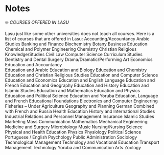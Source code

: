 # Notes

❇️ *COURSES OFFERED IN LASU* 

Lasu just like some other universities does not teach all courses. Here is a list of courses that are offered in Lasu:
Accounting/Accountancy
Arabic Studies
Banking and Finance
Biochemistry
Botany
Business Education
Chemical and Polymer Engineering
Chemistry
Christian Religious Knowledge/Studies
Civil Law
Computer Science
Curriculum Studies
Dentistry and Dental Surgery
Drama/Dramatic/Performing Art
Economics
Education and Accountancy  
Education and Arabic
Education and Biology
Education and Chemistry
Education and Christian Religious Studies
Education and Computer Science
Education and Economics
Education and English Language
Education and French
Education and Geography
Education and History
Education and Islamic Studies
Education and Mathematics
Education and Physics
Education and Political Science
Education and Yoruba
Education, Language and French
Educational Foundations
Electronics and Computer Engineering
Fisheries – Under Agriculture
Geography and Planning
German Combined with French and Russia
Health Education
History and International Studies
Industrial Relations and Personnel Management
Insurance
Islamic Studies
Marketing
Mass Communication
Mathematics
Mechanical Engineering
Medicine and Surgery
Microbiology
Music
Nursing/Nursing Science
Physical and Health Education
Physics
Physiology
Political Science
Portuguese / English
Psychology
Public Administration
Sociology
Technological Management
Technology and Vocational Education
Transport Management Technology
Yoruba and Communication Arts
Zoology






























 










 



















 

 



































